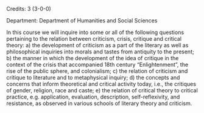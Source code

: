 Credits: 3 (3-0-0)

Department: Department of Humanities and Social Sciences

In this course we will inquire into some or all of the following questions pertaining to the relation between criticism, crisis, critique and critical theory: a) the development of criticism as a part of the literary as well as philosophical inquiries into morals and tastes from antiquity to the present; b) the manner in which the development of the idea of critique in the context of the crisis that accompanied 18th century “Enlightenment”, the rise of the public sphere, and colonialism; c) the relation of criticism and critique to literature and to metaphysical inquiry; d) the concepts and concerns that inform theoretical and critical activity today, i.e., the critiques of gender, religion, race and caste; e) the relation of critical theory to critical practice, e.g. application, evaluation, description, self-reflexivity, and resistance, as observed in various schools of literary theory and criticism.